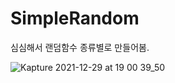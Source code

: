 # SimpleRandom
심심해서 랜덤함수 종류별로 만들어봄.

![Kapture 2021-12-29 at 19 00 39_50](https://user-images.githubusercontent.com/11805764/147650821-f6eb86cb-89cb-42a5-b205-0c76c16ac939.gif)
